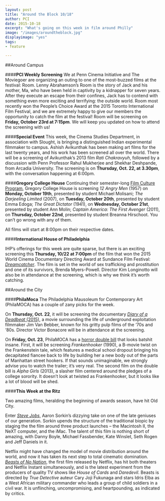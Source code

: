 ```yaml
---
layout: post
title: "Around the Block 10/18"
author: PCI
date: 2015-10-18
excerpt: "What's going on this week in film around Philly"
image: "/images/aroundtheblock.jpg"
displayimage: "yes"
tags: 
- feature

---
```

##Around Campus

####**PCI Weekly Screening**
We at Penn Cinema Initiative and The Moviegoer are organizing an outing to one of the most-buzzed films at the festival: Room. Lenny Abrahamson’s Room is the story of Jack and his mother, Ma, who have been held in captivity by a kidnapper for seven years. After they execute an escape from their confines, Jack has to contend with something even more exciting and terrifying: the outside world. Room most recently won the People’s Choice Award at the 2015 Toronto International Film Festival, and we are extremely happy to give our members the opportunity to catch the film at the festival! Room will be screening on **Friday, October 23rd at 7:15pm**. We will keep you updated on how to attend the screening with us!


####**Special Event**
This week, the Cinema Studies Department, in association with Slought, is bringing a distinguished Indian experimental filmmaker to campus. Ashish Avikunthak has been making art films for the last twenty years, and his work has been screened all over the world. There will be a screening of Avikunthak’s 2013 film *Rati Chakravyuh*, followed by a discussion with Penn Professor Rahul Mukherjee and Shekhar Deshpande, from Arcadia University. The screening is on **Thursday, Oct. 22, at 3.30pm**, with the conversation happening at 6:00pm. 


####**Gregory College House**
Continuing their semester-long [Film Culture Program](http://gregory.house.upenn.edu/film_culture), Gregory College House is screening *12 Angry Men* (1957) on **Monday, October 19th**, presented by student Michael Molisani; *The Darjeeling Limited* (2007), on **Tuesday, October 20th**, presented by student Emma Edoga; *The Great Dictator* (1941), on **Wednesday, October 21st**, presented by student Ann Molin; *Captain America: The First Avenger* (2011), on **Thursday, October 22nd**, presented by student Breanna Hirschoot. You can’t go wrong with any of them.

All films will start at 8:00pm on their respective dates.


####**International House of Philadelphia**

IHP’s offerings for this week are quite sparse, but there is an exciting screening this **Thursday, 10/22 at 7:00pm** of the film that won the 2015 World Cinema Documentary Directing Award at Sundance Film Festival: [*Dreamcatcher*](http://ihousephilly.org/calendar/dreamcatcher). The film is set in the world of sex trafficking and prostitution and one of its survivors, Brenda Myers-Powell. Director Kim Longinotto will also be in attendance at the screening, which is why we think it’s worth catching. 


##Around the City

####**PhilaMoca**
The Philadelphia Mausoleum for Contemporary Art (PhilaMOCA) has a couple of zany picks for the week. 

On **Thursday, Oct. 22**, it will be screening the documentary [*Diary of a Deadbeat* (2015)](http://diaryofadeadbeat.brownpapertickets.com), a movie surrounding the life of underground exploitation filmmaker Jim Van Bebber, known for his gritty pulp films of the ‘70s and ‘80s. Director Victor Bonacore will be in attendance at the screening.

On **Friday, Oct. 23**, PhilaMOCA has a [horror double bill](https://www.facebook.com/events/1479762435662838/) that looks batshit insane. First, it will be screening *Frankenhooker* (1990), a B-movie twist on the Frankenstein tale, which features a medical school dropout bringing his decapitated fiancee back to life by building her a new body out of the parts of Manhattan street hookers. If that sounds unimaginable, we strongly advise you to watch the trailer; it’s very real. The second film on the double bill is *Alpha Girls* (2013), a slasher film centered around the pledges of a college sorority. It doesn’t look at twisted as Frankenhooker, but it looks like a lot of blood will be shed. 

####**This Week at the Ritz**

Two amazing films, heralding the beginning of awards season, have hit Old City. 

Enter [*Steve Jobs*](http://www.landmarktheatres.com/philadelphia/ritz-five/film-info/steve-jobs), Aaron Sorkin’s dizzying take on one of the late geniuses of our generation. Sorkin upends the structure of the traditional biopic by staging the the film around three product launches – the Macintosh II, the NeXT computer, and the iMac. The talent of this film is nothing short of amazing, with Danny Boyle, Michael Fassbender, Kate Winslet, Seth Rogen and Jeff Daniels in it. 

Netflix might have changed the model of movie distribution around the world, and now it has taken its next step to total cinematic domination. [*Beasts of No Nation*](http://www.landmarktheatres.com/philadelphia/ritz-five/film-info/beasts-of-no-nation), the first film released by Netflix, has hit both theaters and Netflix Instant simultaneously, and is the latest experiment from the producers of quality TV shows like *House of Cards* and *Daredevil*. Beasts is directed by *True Detective* auteur Cary Joji Fukunaga and stars Idris Elba as a West African military commander who leads a group of child soldiers in a civil war. It is unflinching, uncompromising, and heartpounding, as indicated by critics. 



